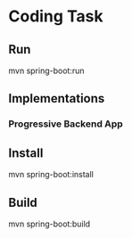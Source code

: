 # Coding Task
## Run
mvn spring-boot:run

## Implementations
### Progressive Backend App

## Install
mvn spring-boot:install

## Build
mvn spring-boot:build

